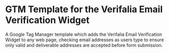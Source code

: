# GTM Template for the Verifalia Email Verification Widget

A Google Tag Manager template which adds the Verifalia Email Verification Widget to any web page, checking email addresses
as users type to ensure only valid and deliverable addresses are accepted before form submission.
